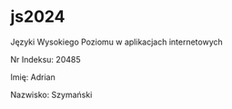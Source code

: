 # js2024
Języki Wysokiego Poziomu w aplikacjach internetowych

Nr Indeksu: 20485

Imię: Adrian

Nazwisko: Szymański
